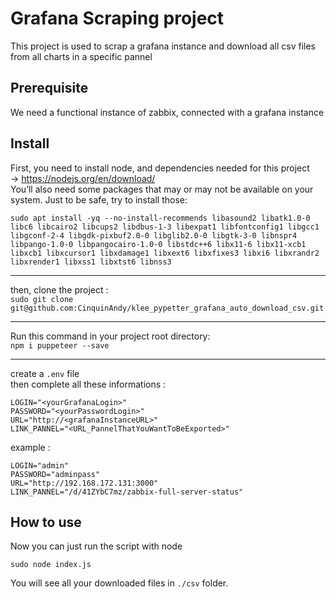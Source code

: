 # Grafana Scraping project
This project is used to scrap a grafana instance and download all csv files from all charts in a specific pannel 

## Prerequisite
We need a functional instance of zabbix, connected with a grafana instance

## Install

First, you need to install node, and dependencies needed for this project  
-> https://nodejs.org/en/download/  
You’ll also need some packages that may or may not be available on your system. Just to be safe, try to install those:
```
sudo apt install -yq --no-install-recommends libasound2 libatk1.0-0 libc6 libcairo2 libcups2 libdbus-1-3 libexpat1 libfontconfig1 libgcc1 libgconf-2-4 libgdk-pixbuf2.0-0 libglib2.0-0 libgtk-3-0 libnspr4 libpango-1.0-0 libpangocairo-1.0-0 libstdc++6 libx11-6 libx11-xcb1 libxcb1 libxcursor1 libxdamage1 libxext6 libxfixes3 libxi6 libxrandr2 libxrender1 libxss1 libxtst6 libnss3
```
---

then, clone the project :   
``sudo git clone git@github.com:CinquinAndy/klee_pypetter_grafana_auto_download_csv.git``   

---

Run this command in your project root directory:  
``npm i puppeteer --save``

---
create a ``.env`` file  
then complete all these informations :  
```
LOGIN="<yourGrafanaLogin>"
PASSWORD="<yourPasswordLogin>"
URL="http://<grafanaInstanceURL>"
LINK_PANNEL="<URL_PannelThatYouWantToBeExported>"
```
example :  
```
LOGIN="admin"
PASSWORD="adminpass"
URL="http://192.168.172.131:3000"
LINK_PANNEL="/d/41ZYbC7mz/zabbix-full-server-status"
```

## How to use
Now you can just run the script with node
````
sudo node index.js
````
You will see all your downloaded files in `./csv` folder.
